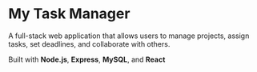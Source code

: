 # My Task Manager

A full-stack web application that allows users to manage projects, assign tasks, set deadlines, and collaborate with others.

Built with **Node.js**, **Express**, **MySQL**, and **React**
